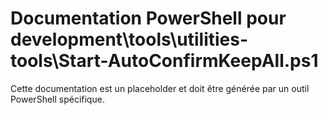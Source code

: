 # Documentation PowerShell pour development\tools\utilities-tools\Start-AutoConfirmKeepAll.ps1

Cette documentation est un placeholder et doit être générée par un outil PowerShell spécifique.
